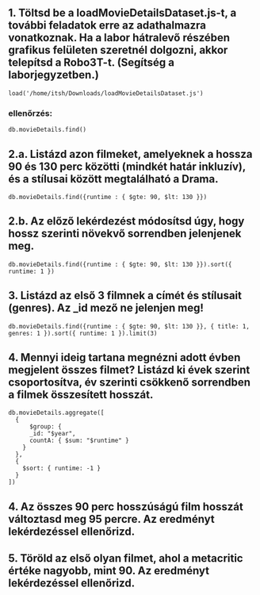 ## 1. Töltsd be a loadMovieDetailsDataset.js-t, a további feladatok erre az adathalmazra vonatkoznak. Ha a labor hátralevő részében grafikus felületen szeretnél dolgozni, akkor telepítsd a Robo3T-t. (Segítség a laborjegyzetben.)
`load('/home/itsh/Downloads/loadMovieDetailsDataset.js')`
### ellenőrzés:
`db.movieDetails.find()`

## 2.a. Listázd azon filmeket, amelyeknek a hossza 90 és 130 perc közötti (mindkét határ inkluzív), és a stílusai között megtalálható a Drama.
`db.movieDetails.find({runtime : { $gte: 90, $lt: 130 }})`

## 2.b. Az előző lekérdezést módosítsd úgy, hogy hossz szerinti növekvő sorrendben jelenjenek meg.
`db.movieDetails.find({runtime : { $gte: 90, $lt: 130 }}).sort({ runtime: 1 })`

## 3. Listázd az első 3 filmnek a címét és stílusait (genres). Az _id mező ne jelenjen meg!
`db.movieDetails.find({runtime : { $gte: 90, $lt: 130 }}, { title: 1, genres: 1 }).sort({ runtime: 1 }).limit(3)`
 
## 4. Mennyi ideig tartana megnézni adott évben megjelent összes filmet? Listázd ki évek szerint csoportosítva, év szerinti csökkenő sorrendben a filmek összesített hosszát.
```
db.movieDetails.aggregate([
  {
      $group: {
      _id: "$year",
      countA: { $sum: "$runtime" }
    }
  },
  {
    $sort: { runtime: -1 }
  }
])
```
 
## 4. Az összes 90 perc hosszúságú film hosszát változtasd meg 95 percre. Az eredményt lekérdezéssel ellenőrizd.

 
## 5. Töröld az első olyan filmet, ahol a metacritic értéke nagyobb, mint 90. Az eredményt lekérdezéssel ellenőrizd.